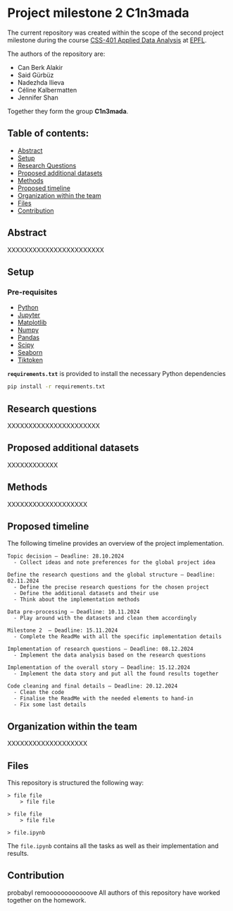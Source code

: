 # Project milestone 2 C1n3mada 

The current repository was created within the scope of the second project milestone during the course [CSS-401 Applied Data Analysis](https://edu.epfl.ch/coursebook/en/applied-data-analysis-CS-401) at [EPFL](https://www.epfl.ch/en/).

The authors of the repository are:
 
- Can Berk Alakir
- Said Gürbüz
- Nadezhda Ilieva
- Céline Kalbermatten
- Jennifer Shan

Together they form the group **C1n3mada**.

## Table of contents:

- [Abstract](#abstract)
- [Setup](#setup)
- [Research Questions](#research-questions)
- [Proposed additional datasets](#proposed-additional-datasets)
- [Methods](#methods)
- [Proposed timeline](#proposed-timeline)
- [Organization within the team](#organization-within-the-team)
- [Files](#files)
- [Contribution](#contribution)

## Abstract
XXXXXXXXXXXXXXXXXXXXXXX

## Setup

### Pre-requisites

- [Python](https://www.python.org/downloads/)
- [Jupyter](https://jupyter.org/)
- [Matplotlib](https://matplotlib.org/)
- [Numpy](https://numpy.org/)
- [Pandas](https://pandas.pydata.org/)
- [Scipy](https://scipy.org/install/)
- [Seaborn](https://seaborn.pydata.org/)
- [Tiktoken](https://pypi.org/project/tiktoken/0.1.1/)

**`requirements.txt`** is provided to install the necessary Python dependencies

```sh
pip install -r requirements.txt
```

## Research questions
XXXXXXXXXXXXXXXXXXXXXX

## Proposed additional datasets
XXXXXXXXXXXX

## Methods
XXXXXXXXXXXXXXXXXXX

## Proposed timeline
The following timeline provides an overview of the project implementation.
```
Topic decision — Deadline: 28.10.2024
  - Collect ideas and note preferences for the global project idea

Define the research questions and the global structure — Deadline: 02.11.2024
  - Define the precise research questions for the chosen project
  - Define the additional datasets and their use
  - Think about the implementation methods

Data pre-processing — Deadline: 10.11.2024
  - Play around with the datasets and clean them accordingly

Milestone 2  — Deadline: 15.11.2024
  - Complete the ReadMe with all the specific implementation details

Implementation of research questions — Deadline: 08.12.2024
  - Implement the data analysis based on the research questions

Implementation of the overall story — Deadline: 15.12.2024
  - Implement the data story and put all the found results together

Code cleaning and final details — Deadline: 20.12.2024
  - Clean the code
  - Finalise the ReadMe with the needed elements to hand-in
  - Fix some last details
```

## Organization within the team
XXXXXXXXXXXXXXXXXXX

## Files
This repository is structured the following way:

```
> file file
    > file file

> file file
    > file file

> file.ipynb
```

The `file.ipynb` contains all the tasks as well as their implementation and results.

## Contribution
probabyl remoooooooooooove
All authors of this repository have worked together on the homework.


